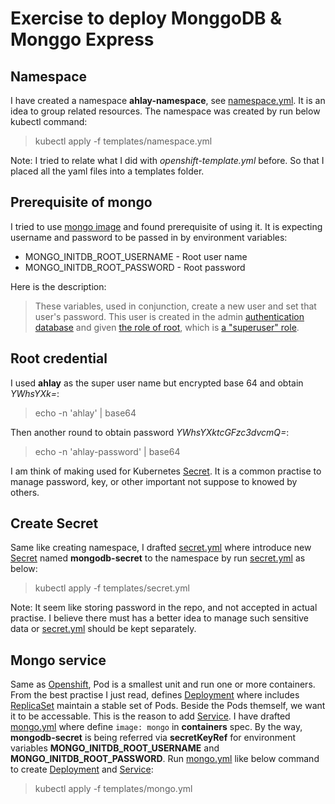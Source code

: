 # Exercise to deploy MonggoDB & Monggo Express

## Namespace

I have created a namespace **ahlay-namespace**, see [namespace.yml](./templates/namespace.yml). It is an idea to group related resources. The namespace was created by run below kubectl command:

> kubectl apply -f templates/namespace.yml

Note: I tried to relate what I did with *openshift-template.yml* before. So that I placed all the yaml files into a templates folder.

## Prerequisite of mongo

I tried to use [mongo image](https://hub.docker.com/_/mongo) and found prerequisite of using it. It is expecting username and password to be passed in by environment variables:

- MONGO_INITDB_ROOT_USERNAME - Root user name
- MONGO_INITDB_ROOT_PASSWORD - Root password

Here is the description:
> These variables, used in conjunction, create a new user and set that user's password. This user is created in the admin [authentication database](https://www.mongodb.com/docs/manual/core/security-users/#user-authentication-database) and given [the role of root](https://docs.mongodb.com/manual/core/security-built-in-roles/#superuser-roles), which is [a "superuser" role](https://docs.mongodb.com/manual/core/security-built-in-roles/#superuser-roles).

## Root credential

I used **ahlay** as the super user name but encrypted base 64 and obtain *YWhsYXk=*:

> echo -n 'ahlay' | base64

Then another round to obtain password *YWhsYXktcGFzc3dvcmQ=*:

> echo -n 'ahlay-password' | base64

I am think of making used for Kubernetes [Secret]. It is a common practise to manage password, key, or other important not suppose to knowed by others.

## Create Secret

Same like creating namespace, I drafted [secret.yml] where introduce new [Secret] named **mongodb-secret** to the namespace by run [secret.yml] as below:

> kubectl apply -f templates/secret.yml

Note: It seem like storing password in the repo, and not accepted in actual practise. I believe there must has a better idea to manage such sensitive data or [secret.yml] should be kept separately. 

## Mongo service

Same as [Openshift], Pod is a smallest unit and run one or more containers. From the best practise I just read, defines [Deployment] where includes [ReplicaSet](https://kubernetes.io/docs/concepts/workloads/controllers/replicaset/) maintain a stable set of Pods. Beside the Pods themself, we want it to be accessable. This is the reason to add [Service]. I have drafted [mongo.yml] where define `image: mongo` in **containers** spec. By the way, **mongodb-secret** is being referred via **secretKeyRef** for environment variables **MONGO_INITDB_ROOT_USERNAME** and **MONGO_INITDB_ROOT_PASSWORD**. Run [mongo.yml] like below command to create [Deployment] and [Service]:

> kubectl apply -f templates/mongo.yml
 

[Openshift]: https://www.redhat.com/en/technologies/cloud-computing/openshift
[Deployment]: https://kubernetes.io/docs/concepts/workloads/controllers/deployment/
[Service]: https://kubernetes.io/docs/concepts/services-networking/service/
[Secret]: https://kubernetes.io/docs/concepts/configuration/secret/
[secret.yml]: ./templates/secret.yml
[mongo.yml]: ./templates/mongo.yml
